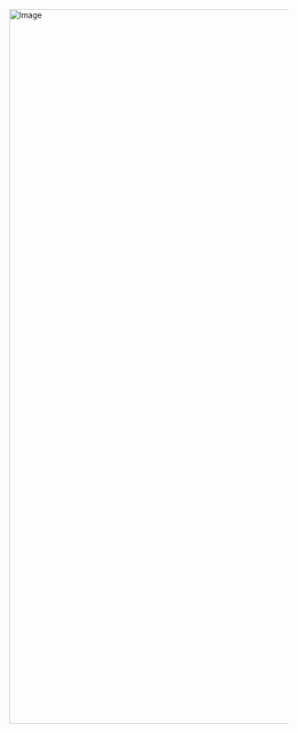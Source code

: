<img width="1287" alt="Image" src="https://github.com/user-attachments/assets/56cabdaa-a3ab-4985-b429-7f91ebf6636b" />
